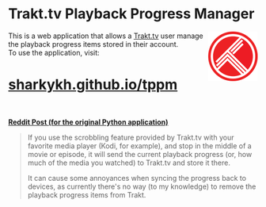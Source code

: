 # Trakt.tv Playback Progress Manager
<a href="https://trakt.tv">
  <img src="src/trakt.png?raw=true" alt="Trakt logo" width="100" height="100" align="right" />
</a>

This is a web application that allows a [Trakt.tv](https://trakt.tv) user manage the playback progress items stored in their account.  
To use the application, visit:
# [sharkykh.github.io/tppm](https://sharkykh.github.io/tppm/)

<br>

**[Reddit Post (for the original Python application)](https://www.reddit.com/r/trakt/comments/95rf3h/playback_progress_manager_python_application/?ref=share&ref_source=link)**

> If you use the scrobbling feature provided by Trakt.tv with your favorite media player (Kodi, for example), and stop in the middle of a movie or episode, it will send the current playback progress (or, how much of the media you watched) to Trakt.tv and store it there.
>
> It can cause some annoyances when syncing the progress back to devices, as currently there's no way (to my knowledge) to remove the playback progress items from Trakt.
